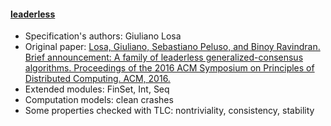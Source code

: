 #### <a href="https://losa.fr/research/leaderless/">leaderless</a>
- Specification's authors: Giuliano Losa
- Original paper: <a href="https://www.ssrg.ece.vt.edu/papers/2016_podc.pdf">Losa, Giuliano, Sebastiano Peluso, and Binoy Ravindran. Brief announcement: A family of leaderless generalized-consensus algorithms. Proceedings of the 2016 ACM Symposium on Principles of Distributed Computing. ACM, 2016.</a>
- Extended modules: FinSet, Int, Seq
- Computation models: clean crashes
- Some properties checked with TLC: nontriviality, consistency, stability



